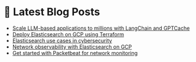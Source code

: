 # 📩 Latest Blog Posts
<!-- BLOG-POST-LIST:START -->
- [Scale LLM-based applications to millions with LangChain and GPTCache](https://dzlab.github.io/2023/07/06/llm-caching/)
- [Deploy Elasticsearch on GCP using Terraform](https://dzlab.github.io/2023/05/14/elastic-gcp-deployment/)
- [Elasticsearch use cases in cybersecurity](https://dzlab.github.io/2023/04/26/elastic-cybersecurity/)
- [Network observability with Elasticsearch on GCP](https://dzlab.github.io/2023/04/17/elastic-network-observability-gcp/)
- [Get started with Packetbeat for network monitoring](https://dzlab.github.io/2023/04/02/packetbeat-intro/)
<!-- BLOG-POST-LIST:END -->
